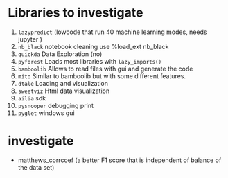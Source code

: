 # Libraries to investigate
1. `lazypredict` (lowcode that run 40 machine learning modes, needs jupyter )
2. `nb_black` notebook cleaning use %load_ext nb_black
3. `quickda` Data Exploration (no)
4. `pyforest` Loads most libraries with `lazy_imports()`
5. `bamboolib` Allows to read files with gui and generate the code
6. `mito` Similar to bamboolib but with some different features. 
7. `dtale` Loading and visualization 
8. `sweetviz` Html data visualization
9. `ailia` sdk
10. `pysnooper` debugging print
11. `pyglet` windows gui 


# investigate
* matthews_corrcoef (a better F1 score that is independent of balance of the data set)


